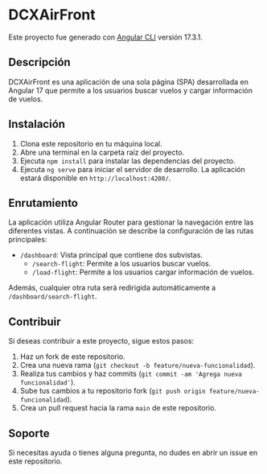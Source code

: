 # DCXAirFront

Este proyecto fue generado con [Angular CLI](https://github.com/angular/angular-cli) versión 17.3.1.

## Descripción

DCXAirFront es una aplicación de una sola página (SPA) desarrollada en Angular 17 que permite a los usuarios buscar vuelos y cargar información de vuelos.

## Instalación

1. Clona este repositorio en tu máquina local.
2. Abre una terminal en la carpeta raíz del proyecto.
3. Ejecuta `npm install` para instalar las dependencias del proyecto.
4. Ejecuta `ng serve` para iniciar el servidor de desarrollo. La aplicación estará disponible en `http://localhost:4200/`.

## Enrutamiento

La aplicación utiliza Angular Router para gestionar la navegación entre las diferentes vistas. A continuación se describe la configuración de las rutas principales:

- `/dashboard`: Vista principal que contiene dos subvistas.
  - `/search-flight`: Permite a los usuarios buscar vuelos.
  - `/load-flight`: Permite a los usuarios cargar información de vuelos.

Además, cualquier otra ruta será redirigida automáticamente a `/dashboard/search-flight`.


## Contribuir

Si deseas contribuir a este proyecto, sigue estos pasos:

1. Haz un fork de este repositorio.
2. Crea una nueva rama (`git checkout -b feature/nueva-funcionalidad`).
3. Realiza tus cambios y haz commits (`git commit -am 'Agrega nueva funcionalidad'`).
4. Sube tus cambios a tu repositorio fork (`git push origin feature/nueva-funcionalidad`).
5. Crea un pull request hacia la rama `main` de este repositorio.

## Soporte

Si necesitas ayuda o tienes alguna pregunta, no dudes en abrir un issue en este repositorio.

